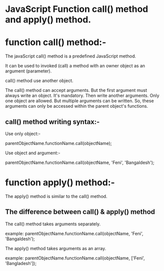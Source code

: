 # JavaScript Function call() method and apply() method.

# function call() method:-
The javaScript call() method is a predefined JavaScript method. 

It can be used to invoked (call) a method with an owner object as an argument (parameter).

call() method use another object.

The call() method can accept arguments. But the first argument must always write an object. It's mandatory. Then write another arguments. Only one object are allowed. But multiple arguments can be written. So, these arguments can only be accessed within the parent object's functions.

## call() method writing syntax:-

Use only object:-

parentObjectName.functionName.call(objectName);

Use object and argument:-

parentObjectName.functionName.call(objectName, 'Feni', 'Bangaldesh');



# function apply() method:-

The apply() method is similar to the call() method.

## The difference between call() & apply() method

The call() method takes arguments separately.

example: parentObjectName.functionName.call(objectName, 'Feni', 'Bangaldesh');

The apply() method takes arguments as an array.

example: parentObjectName.functionName.call(objectName, ['Feni', 'Bangladesh']);

 